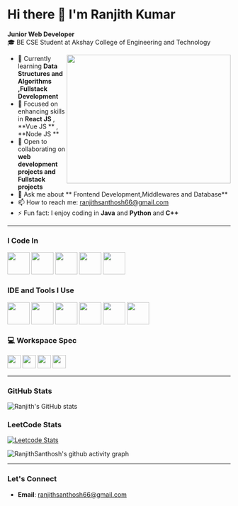 # Hi there 👋 I'm Ranjith Kumar  

**Junior Web Developer**  
🎓 BE CSE Student at Akshay College of Engineering and Technology  

<img align="right" width="370" height="290" src="https://i.pinimg.com/originals/47/f0/34/47f0342cec72b800463bf003eac1257e.gif">

- 🔭 Currently learning **Data Structures and Algorithms ,Fullstack Development**  
- 🌱 Focused on enhancing skills in **React JS** , **Vue JS ** , **Node JS **  
- 👯 Open to collaborating on **web development projects and Fullstack projects**  
- 💬 Ask me about ** Frontend Development,Middlewares and Database**  
- 📫 How to reach me: [ranjithsanthosh66@gmail.com](mailto:ranjithsanthosh66@gmail.com)  
- ⚡ Fun fact: I enjoy coding in **Java** and **Python** and **C++**  

---

### I Code In  
<img height="50" width="50" src="https://img.icons8.com/color/48/000000/javascript.png" />  <img height="50" width="50" src="https://img.icons8.com/color/48/000000/html-5.png" />  <img height="50" width="50" src="https://img.icons8.com/color/48/000000/css3.png" />  <img height="50" width="50" src="https://img.icons8.com/color/48/000000/react-native.png" />  <img height="50" width="50" src="https://img.icons8.com/color/48/000000/vue-js.png" />  

### IDE and Tools I Use  
<img height="50" width="50" src="https://img.icons8.com/color/48/000000/visual-studio-code-2019.png" />  <img height="50" width="50" src="https://img.icons8.com/color/48/000000/git.png" />  <img height="50" width="50" src="https://img.icons8.com/color/48/000000/nodejs.png" />  <img height="50" width="50" src="https://img.icons8.com/color/48/000000/npm.png" />  <img height="50" width="50" src="https://img.icons8.com/color/48/000000/postman-api.png" />  <img height="50" width="50" src="https://img.icons8.com/color/48/000000/figma.png" />  

### 💻 Workspace Spec  
<img height="30" src="https://img.shields.io/badge/Windows-11_Home-0078D4?style=for-the-badge&logo=windows&logoColor=white"/>  <img height="30" src="https://img.shields.io/badge/Intel-Core_i5_11th_Gen-0071C5?style=for-the-badge&logo=intel&logoColor=white"/> <img height="30" src="https://img.shields.io/badge/8GB-RAM-1E90FF?style=for-the-badge&logo=windows&logoColor=white"/>  <img height="30" src="https://img.shields.io/badge/SSD-256GB-6DBF5A?style=for-the-badge&logo=samsung&logoColor=white"/>

---

### GitHub Stats  
![Ranjith's GitHub stats](https://github-readme-stats.vercel.app/api?username=RanjithSanthosh&theme=dark&show_icons=true&&hide=issues,contribs)

### LeetCode Stats  
[![Leetcode Stats](https://leetcard.jacoblin.cool/Ranjithkumar1?ext=contest&theme=dark)](https://leetcode.com/Ranjithkumar1)  

![RanjithSanthosh's github activity graph](https://github-readme-activity-graph.vercel.app/graph?username=RanjithSanthosh&bg_color=000000&color=ffffff&line=51f565&point=ffffff&area=true&hide_border=true)

---

### Let's Connect  
- **Email**: [ranjithsanthosh66@gmail.com](mailto:ranjithsanthosh66@gmail.com)
  
